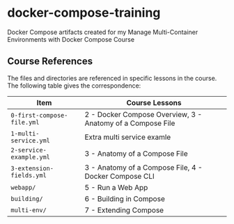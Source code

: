 # docker-compose-training
Docker Compose artifacts created for my Manage Multi-Container Environments with Docker Compose Course

## Course References
The files and directories are referenced in specific lessons in the course. The following table gives the correspondence:

| Item          | Course Lessons          |
| ------------- |-------------------------| 
| `0-first-compose-file.yml`      | 2 - Docker Compose Overview, 3 - Anatomy of a Compose File | 
| `1-multi-service.yml`      | Extra multi service examle      | 
| `2-service-example.yml` | 3 - Anatomy of a Compose File      | 
| `3-extension-fields.yml` | 3 - Anatomy of a Compose File, 4 - Docker Compose CLI      | 
| `webapp/` | 5 - Run a Web App      | 
| `building/` | 6 - Building in Compose     | 
| `multi-env/` | 7 - Extending Compose      | 
